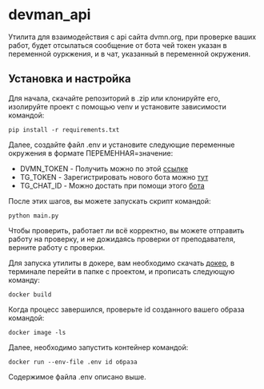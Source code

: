 # devman_api
Утилита для взаимодействия с api сайта dvmn.org, при проверке ваших работ, будет отсылаться сообщение от бота чей токен указан в переменной оуркжения, и в чат, указанный в переменной окружения.

## Установка и настройка
Для начала, скачайте репозиторий в .zip или клонируйте его, изолируйте проект с помощью venv и установите зависимости командой:

```
pip install -r requirements.txt
```

Далее, создайте файл .env и установите следующие переменные окружения в формате ПЕРЕМЕННАЯ=значение:

* DVMN_TOKEN - Получить можно по этой [ссылке](https://dvmn.org/api/docs/)
* TG_TOKEN - Зарегистрировать нового бота можно [тут](https://telegram.me/BotFather)
* TG_CHAT_ID - Можно достать при помощи этого [бота](https://telegram.me/userinfobot)
 
После этих шагов, вы можете запускать скрипт командой:

```
python main.py
```

Чтобы проверить, работает ли всё корректно, вы можете отправить работу на проверку, и не дожидаясь проверки от преподавателя, верните работу с проверки.

Для запуска утилиты в докере, вам необходимо скачать [докер](https://docs.docker.com/get-docker/), в терминале перейти в папке с проектом, и прописать следующую команду:

```
docker build
```

Когда процесс завершился, проверьте id созданного вашего образа командой:

```
docker image -ls
```

Далее, необходимо запустить контейнер командой:

```
docker run --env-file .env id образа
```

Содержимое файла .env описано выше.
